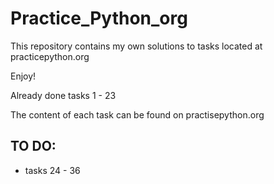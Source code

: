 # Practice_Python_org
This repository contains my own solutions to tasks located at practicepython.org

Enjoy!

Already done tasks 1 - 23

The content of each task can be found on practisepython.org

## TO DO:
- tasks 24 - 36
